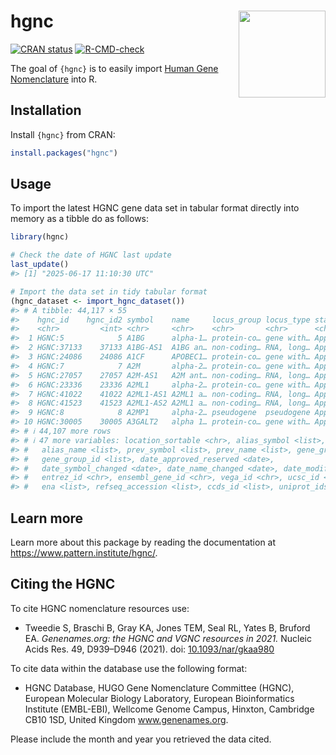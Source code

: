 
<!-- README.md is generated from README.Rmd. Please edit that file -->

# hgnc <img src='man/figures/logo.svg' align="right" height="139" />

<!-- badges: start -->

[![CRAN
status](https://www.r-pkg.org/badges/version/hgnc)](https://CRAN.R-project.org/package=hgnc)
[![R-CMD-check](https://github.com/patterninstitute/hgnc/actions/workflows/R-CMD-check.yaml/badge.svg)](https://github.com/patterninstitute/hgnc/actions/workflows/R-CMD-check.yaml)
<!-- badges: end -->

The goal of `{hgnc}` is to easily import [Human Gene
Nomenclature](https://www.genenames.org) into R.

## Installation

Install `{hgnc}` from CRAN:

``` r
install.packages("hgnc")
```

## Usage

To import the latest HGNC gene data set in tabular format directly into
memory as a tibble do as follows:

``` r
library(hgnc)

# Check the date of HGNC last update
last_update()
#> [1] "2025-06-17 11:10:30 UTC"

# Import the data set in tidy tabular format
(hgnc_dataset <- import_hgnc_dataset())
#> # A tibble: 44,117 × 55
#>    hgnc_id    hgnc_id2 symbol    name     locus_group locus_type status location
#>    <chr>         <int> <chr>     <chr>    <chr>       <chr>      <chr>  <chr>   
#>  1 HGNC:5            5 A1BG      alpha-1… protein-co… gene with… Appro… 19q13.43
#>  2 HGNC:37133    37133 A1BG-AS1  A1BG an… non-coding… RNA, long… Appro… 19q13.43
#>  3 HGNC:24086    24086 A1CF      APOBEC1… protein-co… gene with… Appro… 10q11.23
#>  4 HGNC:7            7 A2M       alpha-2… protein-co… gene with… Appro… 12p13.31
#>  5 HGNC:27057    27057 A2M-AS1   A2M ant… non-coding… RNA, long… Appro… 12p13.31
#>  6 HGNC:23336    23336 A2ML1     alpha-2… protein-co… gene with… Appro… 12p13.31
#>  7 HGNC:41022    41022 A2ML1-AS1 A2ML1 a… non-coding… RNA, long… Appro… 12p13.31
#>  8 HGNC:41523    41523 A2ML1-AS2 A2ML1 a… non-coding… RNA, long… Appro… 12p13.31
#>  9 HGNC:8            8 A2MP1     alpha-2… pseudogene  pseudogene Appro… 12p13.31
#> 10 HGNC:30005    30005 A3GALT2   alpha 1… protein-co… gene with… Appro… 1p35.1  
#> # ℹ 44,107 more rows
#> # ℹ 47 more variables: location_sortable <chr>, alias_symbol <list>,
#> #   alias_name <list>, prev_symbol <list>, prev_name <list>, gene_group <list>,
#> #   gene_group_id <list>, date_approved_reserved <date>,
#> #   date_symbol_changed <date>, date_name_changed <date>, date_modified <date>,
#> #   entrez_id <chr>, ensembl_gene_id <chr>, vega_id <chr>, ucsc_id <chr>,
#> #   ena <list>, refseq_accession <list>, ccds_id <list>, uniprot_ids <list>, …
```

## Learn more

Learn more about this package by reading the documentation at
<https://www.pattern.institute/hgnc/>.

## Citing the HGNC

To cite HGNC nomenclature resources use:

- Tweedie S, Braschi B, Gray KA, Jones TEM, Seal RL, Yates B, Bruford
  EA. *Genenames.org: the HGNC and VGNC resources in 2021.* Nucleic
  Acids Res. 49, D939–D946 (2021). doi:
  [10.1093/nar/gkaa980](https://doi.org/10.1093/nar/gkaa980)

To cite data within the database use the following format:

- HGNC Database, HUGO Gene Nomenclature Committee (HGNC), European
  Molecular Biology Laboratory, European Bioinformatics Institute
  (EMBL-EBI), Wellcome Genome Campus, Hinxton, Cambridge CB10 1SD,
  United Kingdom www.genenames.org.

Please include the month and year you retrieved the data cited.
